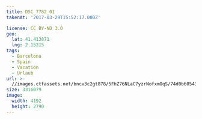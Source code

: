 ```yaml
---
title: DSC_7782_01
takenAt: '2017-03-29T15:52:17.000Z'

license: CC BY-ND 3.0
geo:
  lat: 41.413871
  lng: 2.15215
tags:
  - Barcelona
  - Spain
  - Vacation
  - Urlaub
url: >-
  //images.ctfassets.net/bncv3c2gt878/5FhZ76NLaC7yzrNofxmOqS/74d0b60543833de294796d52fef490cb/dsc_7782_01_33235924984_o
size: 3316079
image:
  width: 4192
  height: 2790
---
```

